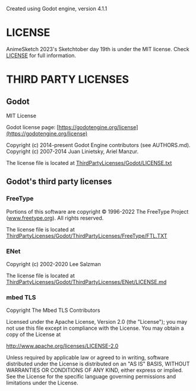 Created using Godot engine, version 4.1.1

# LICENSE
AnimeSketch 2023's Sketchtober day 19th is under the MIT license. Check [LICENSE](LICENSE) for full information.

# THIRD PARTY LICENSES
## Godot
MIT License

Godot license page: [https://godotengine.org/license](https://godotengine.org/license)

Copyright (c) 2014-present Godot Engine contributors (see AUTHORS.md). \
Copyright (c) 2007-2014 Juan Linietsky, Ariel Manzur.

The license file is located at [ThirdPartyLicenses/Godot/LICENSE.txt](ThirdPartyLicenses/Godot/LICENSE.txt)

## Godot's third party licenses
### FreeType
Portions of this software are copyright © 1996-2022 The FreeType Project (www.freetype.org). All rights reserved.

The license file is located at [ThirdPartyLicenses/Godot/ThirdPartyLicenses/FreeType/FTL.TXT](ThirdPartyLicenses/Godot/ThirdPartyLicenses/FreeType/FTL.TXT)

### ENet
Copyright (c) 2002-2020 Lee Salzman

The license file is located at [ThirdPartyLicenses/Godot/ThirdPartyLicenses/ENet/LICENSE.md](ThirdPartyLicenses/Godot/ThirdPartyLicenses/ENet/LICENSE.md)

### mbed TLS
Copyright The Mbed TLS Contributors

Licensed under the Apache License, Version 2.0 (the "License"); you may not use this file except in compliance with the License. You may obtain a copy of the License at

http://www.apache.org/licenses/LICENSE-2.0

Unless required by applicable law or agreed to in writing, software distributed under the License is distributed on an "AS IS" BASIS, WITHOUT WARRANTIES OR CONDITIONS OF ANY KIND, either express or implied. See the License for the specific language governing permissions and limitations under the License.
